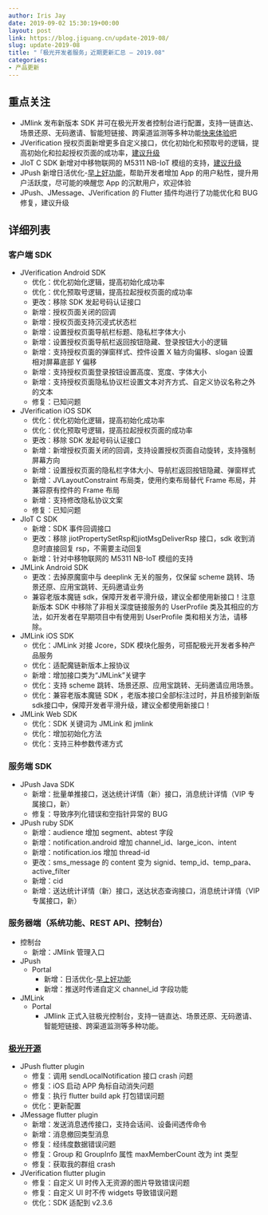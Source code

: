 ```yaml
---
author: Iris Jay
date: 2019-09-02 15:30:19+00:00
layout: post
link: https://blog.jiguang.cn/update-2019-08/
slug: update-2019-08
title: "「极光开发者服务」近期更新汇总 – 2019.08"
categories:
- 产品更新
---
```



				

## 重点关注

  * JMlink 发布新版本 SDK 并可在极光开发者控制台进行配置，支持一链直达、场景还原、无码邀请、智能短链接、跨渠道监测等多种功能[快来体验吧](https://docs.jiguang.cn/jmlink/guideline/intro/)
  * JVerification 授权页面新增更多自定义接口，优化初始化和预取号的逻辑，提高初始化和拉起授权页面的成功率，[建议升级](https://docs.jiguang.cn/jverification/updates/)
  * JIoT C SDK 新增对中移物联网的 M5311 NB-IoT 模组的支持，[建议升级](https://docs.jiguang.cn/jiot/updates/)
  * JPush 新增日活优化-[早上好功能](https://docs.jiguang.cn/jpush/guideline/intro/)，帮助开发者增加 App 的用户粘性，提升用户活跃度，尽可能的唤醒您 App 的沉默用户，欢迎体验
  * JPush、JMessage、JVerification 的 Flutter 插件均进行了功能优化和 BUG 修复，建议升级



## 详细列表

### 客户端 SDK

  * JVerification Android SDK
    * 优化：优化初始化逻辑，提高初始化成功率
    * 优化：优化预取号逻辑，提高拉起授权页面的成功率
    * 更改：移除 SDK 发起号码认证接口
    * 新增：授权页面关闭的回调
    * 新增：授权页面支持沉浸式状态栏
    * 新增：设置授权页面导航栏标题、隐私栏字体大小
    * 新增：设置授权页面导航栏返回按钮隐藏、登录按钮大小的逻辑
    * 新增：支持授权页面的弹窗样式、控件设置 X 轴方向偏移、slogan 设置相对屏幕底部 Y 偏移
    * 新增：支持授权页面登录按钮设置高度、宽度、字体大小
    * 新增：支持授权页面隐私协议栏设置文本对齐方式、自定义协议名称之外的文本
    * 修复：已知问题
  * JVerification iOS SDK
    * 优化：优化初始化逻辑，提高初始化成功率
    * 优化：优化预取号逻辑，提高拉起授权页面的成功率
    * 更改：移除 SDK 发起号码认证接口
    * 新增：新增授权页面关闭的回调，支持设置授权页面自动旋转，支持强制屏幕方向
    * 新增：设置授权页面的隐私栏字体大小、导航栏返回按钮隐藏、弹窗样式
    * 新增：JVLayoutConstraint 布局类，使用约束布局替代 Frame 布局，并兼容原有控件的 Frame 布局
    * 新增：支持修改隐私协议文案
    * 修复：已知问题
  * JIoT C SDK
    * 新增：SDK 事件回调接口
    * 更改：移除 jiotPropertySetRsp和jiotMsgDeliverRsp 接口，sdk 收到消息时直接回复 rsp，不需要主动回复
    * 新增：针对中移物联网的 M5311 NB-IoT 模组的支持
  * JMLink Android SDK
    * 更改：去掉原魔窗中与 deeplink 无关的服务，仅保留 scheme 跳转、场景还原、应用宝跳转、无码邀请业务
    * 兼容老版本魔链 sdk，保障开发者平滑升级，建议全都使用新接口！注意新版本 SDK 中移除了非相关深度链接服务的 UserProfile 类及其相应的方法，如开发者在早期项目中有使用到 UserProfile 类和相关方法，请移除。
  * JMLink iOS SDK
    * 优化：JMLink 对接 Jcore，SDK 模块化服务，可搭配极光开发者多种产品服务
    * 优化：适配魔链新版本上报协议
    * 新增：增加接口类为“JMLink”关键字
    * 优化：支持 scheme 跳转、场景还原、应用宝跳转、无码邀请应用场景。
    * 优化：兼容老版本魔链 SDK ，老版本接口全部标注过时，并且桥接到新版sdk接口中，保障开发者平滑升级，建议全都使用新接口！
  * JMLink Web SDK
    * 优化：SDK 关键词为 JMLink 和 jmlink
    * 优化：增加初始化方法
    * 优化：支持三种参数传递方式
### 服务端 SDK

  * JPush Java SDK
    * 新增：批量单推接口，送达统计详情（新）接口，消息统计详情（VIP 专属接口，新）
    * 修复：导致序列化错误和空指针异常的 BUG
  * JPush ruby SDK
    * 新增：audience 增加 segment、abtest 字段
    * 新增：notification.android 增加 channel_id、large_icon、intent
    * 新增：notification.ios 增加 thread-id
    * 更改：sms_message 的 content 变为 signid、temp_id、temp_para、active_filter
    * 新增：cid
    * 新增：送达统计详情（新）接口，送达状态查询接口，消息统计详情（VIP 专属接口，新）

### 服务器端（系统功能、REST API、控制台）

  * 控制台
    * 新增：JMlink 管理入口
  * JPush
    * Portal
      * 新增：日活优化-[早上好功能](https://docs.jiguang.cn/jpush/guideline/intro/)
      * 新增：推送时传递自定义 channel_id 字段功能
  * JMLink
    * Portal
      * JMlink 正式入驻极光控制台，支持一链直达、场景还原、无码邀请、智能短链接、跨渠道监测等多种功能。


### [极光开源](https://github.com/jpush)

  * JPush flutter plugin
    * 修复：调用 sendLocalNotification 接口 crash 问题
    * 修复：iOS 启动 APP 角标自动消失问题
    * 修复：执行 flutter build apk 打包错误问题
    * 优化：更新配置
  * JMessage flutter plugin
    * 新增：发送消息透传接口，支持会话间、设备间透传命令
    * 新增：消息撤回类型消息
    * 修复：经纬度数据错误问题
    * 修复：Group 和 GroupInfo 属性 maxMemberCount 改为 int 类型
    * 修复：获取我的群组 crash
  * JVerification flutter plugin
    * 修复：自定义 UI 时传入无资源的图片导致错误问题
    * 修复：自定义 UI 时不传 widgets 导致错误问题
    * 优化：SDK 适配到 v2.3.6

